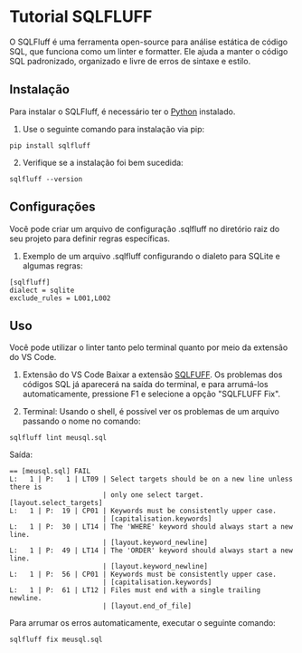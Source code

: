 # Tutorial SQLFLUFF
O SQLFluff é uma ferramenta open-source para análise estática de código SQL, que funciona como um linter e formatter. Ele ajuda a manter o código SQL padronizado, organizado e livre de erros de sintaxe e estilo.

## Instalação
Para instalar o SQLFluff, é necessário ter o [Python](https://www.python.org/downloads/) instalado.
1. Use o seguinte comando para instalação via pip:
  ```shell
  pip install sqlfluff
  ```
2. Verifique se a instalação foi bem sucedida:
  ```shell
  sqlfluff --version
  ```

## Configurações
Você pode criar um arquivo de configuração .sqlfluff no diretório raiz do seu projeto para definir regras específicas. 
1. Exemplo de um arquivo .sqlfluff configurando o dialeto para SQLite e algumas regras:

```sqlfluff
[sqlfluff]
dialect = sqlite
exclude_rules = L001,L002
```

## Uso
Você pode utilizar o linter tanto pelo terminal quanto por meio da extensão do VS Code.


1. Extensão do VS Code
Baixar a extensão [SQLFUFF](https://marketplace.visualstudio.com/items?itemName=dorzey.vscode-sqlfluff). Os problemas dos códigos SQL já aparecerá na saída do terminal, e para arrumá-los automaticamente, pressione F1 e selecione a opção "SQLFLUFF Fix".

2. Terminal:
  Usando o shell, é possível ver os problemas de um arquivo passando o nome no comando:
  ```shell
  sqlfluff lint meusql.sql
  ```
  Saída:
  ```output
  == [meusql.sql] FAIL
  L:   1 | P:   1 | LT09 | Select targets should be on a new line unless there is
                         | only one select target. [layout.select_targets]                                                
  L:   1 | P:  19 | CP01 | Keywords must be consistently upper case.
                         | [capitalisation.keywords]
  L:   1 | P:  30 | LT14 | The 'WHERE' keyword should always start a new line.
                         | [layout.keyword_newline]
  L:   1 | P:  49 | LT14 | The 'ORDER' keyword should always start a new line.
                         | [layout.keyword_newline]
  L:   1 | P:  56 | CP01 | Keywords must be consistently upper case.
                         | [capitalisation.keywords]
  L:   1 | P:  61 | LT12 | Files must end with a single trailing newline.
                         | [layout.end_of_file]
  ```

  Para arrumar os erros automaticamente, executar o seguinte comando:
  ```shell
  sqlfluff fix meusql.sql
  ```
